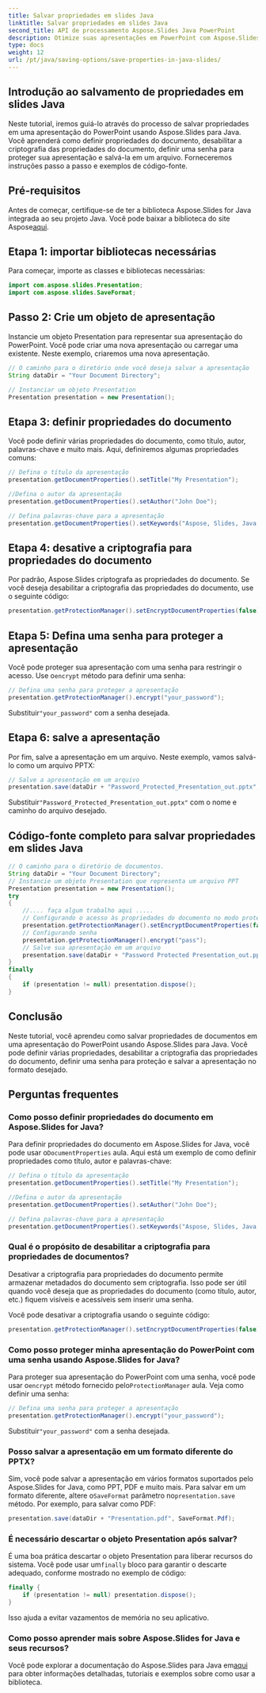 ```yaml
---
title: Salvar propriedades em slides Java
linktitle: Salvar propriedades em slides Java
second_title: API de processamento Aspose.Slides Java PowerPoint
description: Otimize suas apresentações em PowerPoint com Aspose.Slides para Java. Aprenda a definir propriedades, desativar a criptografia, adicionar proteção por senha e economizar sem esforço.
type: docs
weight: 12
url: /pt/java/saving-options/save-properties-in-java-slides/
---
```


## Introdução ao salvamento de propriedades em slides Java

Neste tutorial, iremos guiá-lo através do processo de salvar propriedades em uma apresentação do PowerPoint usando Aspose.Slides para Java. Você aprenderá como definir propriedades do documento, desabilitar a criptografia das propriedades do documento, definir uma senha para proteger sua apresentação e salvá-la em um arquivo. Forneceremos instruções passo a passo e exemplos de código-fonte.

## Pré-requisitos

 Antes de começar, certifique-se de ter a biblioteca Aspose.Slides for Java integrada ao seu projeto Java. Você pode baixar a biblioteca do site Aspose[aqui](https://downloads.aspose.com/slides/java).

## Etapa 1: importar bibliotecas necessárias

Para começar, importe as classes e bibliotecas necessárias:

```java
import com.aspose.slides.Presentation;
import com.aspose.slides.SaveFormat;
```

## Passo 2: Crie um objeto de apresentação

Instancie um objeto Presentation para representar sua apresentação do PowerPoint. Você pode criar uma nova apresentação ou carregar uma existente. Neste exemplo, criaremos uma nova apresentação.

```java
// O caminho para o diretório onde você deseja salvar a apresentação
String dataDir = "Your Document Directory";

// Instanciar um objeto Presentation
Presentation presentation = new Presentation();
```

## Etapa 3: definir propriedades do documento

Você pode definir várias propriedades do documento, como título, autor, palavras-chave e muito mais. Aqui, definiremos algumas propriedades comuns:

```java
// Defina o título da apresentação
presentation.getDocumentProperties().setTitle("My Presentation");

//Defina o autor da apresentação
presentation.getDocumentProperties().setAuthor("John Doe");

// Defina palavras-chave para a apresentação
presentation.getDocumentProperties().setKeywords("Aspose, Slides, Java, Tutorial");
```

## Etapa 4: desative a criptografia para propriedades do documento

Por padrão, Aspose.Slides criptografa as propriedades do documento. Se você deseja desabilitar a criptografia das propriedades do documento, use o seguinte código:

```java
presentation.getProtectionManager().setEncryptDocumentProperties(false);
```

## Etapa 5: Defina uma senha para proteger a apresentação

 Você pode proteger sua apresentação com uma senha para restringir o acesso. Use o`encrypt` método para definir uma senha:

```java
// Defina uma senha para proteger a apresentação
presentation.getProtectionManager().encrypt("your_password");
```

 Substituir`"your_password"` com a senha desejada.

## Etapa 6: salve a apresentação

Por fim, salve a apresentação em um arquivo. Neste exemplo, vamos salvá-lo como um arquivo PPTX:

```java
// Salve a apresentação em um arquivo
presentation.save(dataDir + "Password_Protected_Presentation_out.pptx", SaveFormat.Pptx);
```

 Substituir`"Password_Protected_Presentation_out.pptx"` com o nome e caminho do arquivo desejado.

## Código-fonte completo para salvar propriedades em slides Java

```java
// O caminho para o diretório de documentos.
String dataDir = "Your Document Directory";
// Instancie um objeto Presentation que representa um arquivo PPT
Presentation presentation = new Presentation();
try
{
	//.... faça algum trabalho aqui .....
	// Configurando o acesso às propriedades do documento no modo protegido por senha
	presentation.getProtectionManager().setEncryptDocumentProperties(false);
	// Configurando senha
	presentation.getProtectionManager().encrypt("pass");
	// Salve sua apresentação em um arquivo
	presentation.save(dataDir + "Password Protected Presentation_out.pptx", SaveFormat.Pptx);
}
finally
{
	if (presentation != null) presentation.dispose();
}
```

## Conclusão

Neste tutorial, você aprendeu como salvar propriedades de documentos em uma apresentação do PowerPoint usando Aspose.Slides para Java. Você pode definir várias propriedades, desabilitar a criptografia das propriedades do documento, definir uma senha para proteção e salvar a apresentação no formato desejado.

## Perguntas frequentes

### Como posso definir propriedades do documento em Aspose.Slides for Java?

 Para definir propriedades do documento em Aspose.Slides for Java, você pode usar o`DocumentProperties` aula. Aqui está um exemplo de como definir propriedades como título, autor e palavras-chave:

```java
// Defina o título da apresentação
presentation.getDocumentProperties().setTitle("My Presentation");

//Defina o autor da apresentação
presentation.getDocumentProperties().setAuthor("John Doe");

// Defina palavras-chave para a apresentação
presentation.getDocumentProperties().setKeywords("Aspose, Slides, Java, Tutorial");
```

### Qual é o propósito de desabilitar a criptografia para propriedades de documentos?

Desativar a criptografia para propriedades do documento permite armazenar metadados do documento sem criptografia. Isso pode ser útil quando você deseja que as propriedades do documento (como título, autor, etc.) fiquem visíveis e acessíveis sem inserir uma senha.

Você pode desativar a criptografia usando o seguinte código:

```java
presentation.getProtectionManager().setEncryptDocumentProperties(false);
```

### Como posso proteger minha apresentação do PowerPoint com uma senha usando Aspose.Slides for Java?

Para proteger sua apresentação do PowerPoint com uma senha, você pode usar o`encrypt` método fornecido pelo`ProtectionManager` aula. Veja como definir uma senha:

```java
// Defina uma senha para proteger a apresentação
presentation.getProtectionManager().encrypt("your_password");
```

 Substituir`"your_password"` com a senha desejada.

### Posso salvar a apresentação em um formato diferente do PPTX?

 Sim, você pode salvar a apresentação em vários formatos suportados pelo Aspose.Slides for Java, como PPT, PDF e muito mais. Para salvar em um formato diferente, altere o`SaveFormat` parâmetro no`presentation.save` método. Por exemplo, para salvar como PDF:

```java
presentation.save(dataDir + "Presentation.pdf", SaveFormat.Pdf);
```

### É necessário descartar o objeto Presentation após salvar?

 É uma boa prática descartar o objeto Presentation para liberar recursos do sistema. Você pode usar um`finally` bloco para garantir o descarte adequado, conforme mostrado no exemplo de código:

```java
finally {
    if (presentation != null) presentation.dispose();
}
```

Isso ajuda a evitar vazamentos de memória no seu aplicativo.

### Como posso aprender mais sobre Aspose.Slides for Java e seus recursos?

 Você pode explorar a documentação do Aspose.Slides para Java em[aqui](https://docs.aspose.com/slides/java/) para obter informações detalhadas, tutoriais e exemplos sobre como usar a biblioteca.